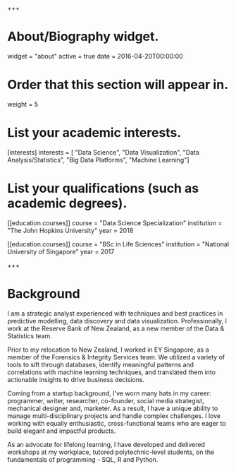 +++
# About/Biography widget.
widget = "about"
active = true
date = 2016-04-20T00:00:00

# Order that this section will appear in.
weight = 5

# List your academic interests.
[interests]
  interests = [
    "Data Science",
    "Data Visualization",
    "Data Analysis/Statistics",
    "Big Data Platforms",
    "Machine Learning"]

# List your qualifications (such as academic degrees).
[[education.courses]]
  course = "Data Science Specialization"
  institution = "The John Hopkins University"
  year = 2018

[[education.courses]]
  course = "BSc in Life Sciences"
  institution = "National University of Singapore"
  year = 2017

+++

# Background

I am a strategic analyst experienced with techniques and best practices in predictive modelling, data discovery and data visualization. Professionally, I work at the Reserve Bank of New Zealand, as a new member of the Data & Statistics team.  

Prior to my relocation to New Zealand, I worked in EY Singapore, as a member of the Forensics & Integrity Services team. We utilized a variety of tools to sift through databases, identify meaningful patterns and correlations with machine learning techniques, and translated them into actionable insights to drive business decisions.    

Coming from a startup background, I've worn many hats in my career: programmer, writer, researcher, co-founder, social media strategist, mechanical designer and, marketer. As a result, I have a unique ability to manage multi-disciplinary projects and handle complex challenges. I love working with equally enthusiastic, cross-functional teams who are eager to build elegant and impactful products.

As an advocate for lifelong learning, I have developed and delivered workshops at my workplace, tutored polytechnic-level students, on the fundamentals of programming - SQL, R and Python. 
